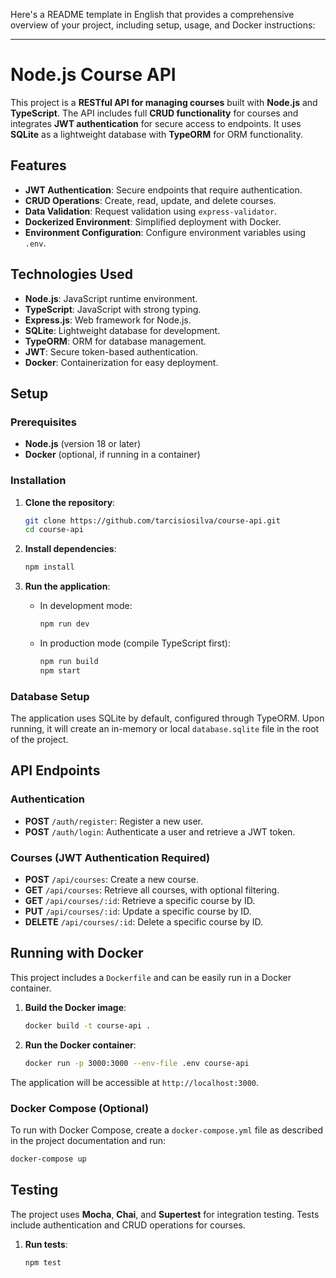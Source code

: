 Here's a README template in English that provides a comprehensive overview of your project, including setup, usage, and Docker instructions:

---

# Node.js Course API

This project is a **RESTful API for managing courses** built with **Node.js** and **TypeScript**. The API includes full **CRUD functionality** for courses and integrates **JWT authentication** for secure access to endpoints. It uses **SQLite** as a lightweight database with **TypeORM** for ORM functionality.

## Features

- **JWT Authentication**: Secure endpoints that require authentication.
- **CRUD Operations**: Create, read, update, and delete courses.
- **Data Validation**: Request validation using `express-validator`.
- **Dockerized Environment**: Simplified deployment with Docker.
- **Environment Configuration**: Configure environment variables using `.env`.

## Technologies Used

- **Node.js**: JavaScript runtime environment.
- **TypeScript**: JavaScript with strong typing.
- **Express.js**: Web framework for Node.js.
- **SQLite**: Lightweight database for development.
- **TypeORM**: ORM for database management.
- **JWT**: Secure token-based authentication.
- **Docker**: Containerization for easy deployment.

## Setup

### Prerequisites

- **Node.js** (version 18 or later)
- **Docker** (optional, if running in a container)

### Installation

1. **Clone the repository**:

   ```bash
   git clone https://github.com/tarcisiosilva/course-api.git
   cd course-api
   ```

2. **Install dependencies**:

   ```bash
   npm install
   ```

3. **Run the application**:

   - In development mode:

     ```bash
     npm run dev
     ```

   - In production mode (compile TypeScript first):

     ```bash
     npm run build
     npm start
     ```

### Database Setup

The application uses SQLite by default, configured through TypeORM. Upon running, it will create an in-memory or local `database.sqlite` file in the root of the project.

## API Endpoints

### Authentication

- **POST** `/auth/register`: Register a new user.
- **POST** `/auth/login`: Authenticate a user and retrieve a JWT token.

### Courses (JWT Authentication Required)

- **POST** `/api/courses`: Create a new course.
- **GET** `/api/courses`: Retrieve all courses, with optional filtering.
- **GET** `/api/courses/:id`: Retrieve a specific course by ID.
- **PUT** `/api/courses/:id`: Update a specific course by ID.
- **DELETE** `/api/courses/:id`: Delete a specific course by ID.

## Running with Docker

This project includes a `Dockerfile` and can be easily run in a Docker container.

1. **Build the Docker image**:

   ```bash
   docker build -t course-api .
   ```

2. **Run the Docker container**:

   ```bash
   docker run -p 3000:3000 --env-file .env course-api
   ```

The application will be accessible at `http://localhost:3000`.

### Docker Compose (Optional)

To run with Docker Compose, create a `docker-compose.yml` file as described in the project documentation and run:

```bash
docker-compose up
```

## Testing

The project uses **Mocha**, **Chai**, and **Supertest** for integration testing. Tests include authentication and CRUD operations for courses.

1. **Run tests**:

   ```bash
   npm test
   ```

